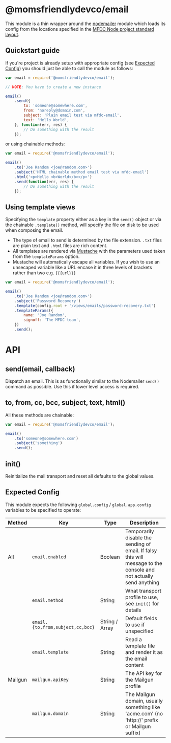 @momsfriendlydevco/email
========================
This module is a thin wrapper around the [nodemailer](https://github.com/nodemailer/nodemailer) module which loads its config from the locations specified in the [MFDC Node project standard layout](https://github.com/MomsFriendlyDevCo/Momsronomicon/blob/master/style-node.md).


Quickstart guide
----------------
If you're project is already setup with appropriate config (see [Expected Config](#expected-config)) you should just be able to call the module as follows:


```javascript
var email = require('@momsfriendlydevco/email');

// NOTE: You have to create a new instance

email()
	.send({
		to: 'someone@somewhere.com',
		from: 'noreply@domain.com',
		subject: 'Plain email test via mfdc-email',
		text: 'Hello World',
	}, function(err, res) {
		// Do something with the result
	});
```

or using chainable methods:

```javascript
var email = require('@momsfriendlydevco/email');

email()
	.to('Joe Random <joe@random.com>')
	.subject('HTML chainable method email test via mfdc-email')
	.html('<p>Hello <b>World</b></p>')
	.send(function(err, res) {
		// Do something with the result
	});
```

Using template views
--------------------
Specifying the `template` property either as a key in the `send()` object or via the chainable `.template()` method, will specify the file on disk to be used when composing the email.

* The type of email to send is determined by the file extension. `.txt` files are plain text and `.html` files are rich content.
* All templates are rendered via [Mustache](http://mustache.github.io) with the parameters used taken from the `templateParams` option.
* Mustache will automatically escape all variables. If you wish to use an unsecaped variable like a URL encase it in three levels of brackets rather than two e.g. `{{{url}}}`

```javascript
var email = require('@momsfriendlydevco/email');

email()
	.to('Joe Random <joe@random.com>')
	.subject('Password Recovery')
	.template(config.root + '/views/emails/password-recovery.txt')
	.templateParams({
		name: 'Joe Random',
		signoff: 'The MFDC team',
	})
	.send();
```


API
===

send(email, callback)
---------------------
Dispatch an email. This is as functionally similar to the Nodemailer `send()` command as possible. Use this if lower level access is required.

to, from, cc, bcc, subject, text, html()
----------------------------------------
All these methods are chainable:

```javascript
var email = require('@momsfriendlydevco/email');

email()
	.to('someone@somewhere.com')
	.subject('something')
	.send();
```


init()
------
Reinitialize the mail transport and reset all defaults to the global values.


Expected Config
---------------
This module expects the following `global.config` / `global.app.config` variables to be specified to operate:

| Method    | Key                              | Type           | Description |
|-----------|----------------------------------|----------------|-------------|
| All       | `email.enabled`                  | Boolean        | Temporarily disable the sending of email. If falsy this will message to the console and not actually send anything |
|           | `email.method`                   | String         | What transport profile to use, see `init()` for details |
|           | `email.{to,from,subject,cc,bcc}` | String / Array | Default fields to use if unspecified |
|           | `email.template`                 | String         | Read a template file and render it as the email content |
| Mailgun   | `mailgun.apiKey`                 | String         | The API key for the Mailgun profile |
|           | `mailgun.domain`                 | String         | The Mailgun domain, usually something like 'acme.com' (no 'http://' prefix or Mailgun suffix) |
